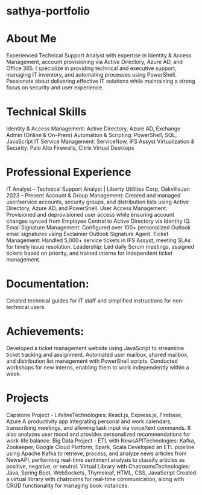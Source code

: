 # sathya-portfolio

#  About Me
Experienced Technical Support Analyst with expertise in Identity & Access Management, account provisioning via Active Directory, Azure AD, and Office 365. I specialize in providing technical and executive support, managing IT inventory, and automating processes using PowerShell. Passionate about delivering effective IT solutions while maintaining a strong focus on security and user experience.
# Technical Skills
Identity & Access Management: Active Directory, Azure AD, Exchange Admin (Online & On-Prem)
Automation & Scripting: PowerShell, SQL, JavaScript
IT Service Management: ServiceNow, IFS Assyst
Virtualization & Security: Palo Alto Firewalls, Citrix Virtual Desktops
# Professional Experience
IT Analyst – Technical Support Analyst | Liberty Utilities Corp, OakvilleJan 2023 – Present
Account & Group Management: Created and managed user/service accounts, security groups, and distribution lists using Active Directory, Azure AD, and PowerShell.
User Access Management: Provisioned and deprovisioned user access while ensuring account changes synced from Employee Central to Active Directory via Identity IQ.
Email Signature Management: Configured over 100+ personalized Outlook email signatures using Exclaimer Outlook Signature Agent.
Ticket Management: Handled 5,000+ service tickets in IFS Assyst, meeting SLAs for timely issue resolution.
Leadership: Led daily Scrum meetings, assigned tickets based on priority, and trained interns for independent ticket management.
# Documentation:
Created technical guides for IT staff and simplified instructions for non-technical users.
# Achievements:
Developed a ticket management website using JavaScript to streamline ticket tracking and assignment.
Automated user mailbox, shared mailbox, and distribution list management with PowerShell scripts.
Conducted workshops for new interns, enabling them to work independently within a week.
# Projects
Capstone Project - LifelineTechnologies: React.js, Express.js, Firebase, Azure
A productivity app integrating personal and work calendars, transcribing meetings, and allowing task input via voice/text commands. It also analyzes user mood and provides personalized recommendations for work-life balance.
Big Data Project - ETL with NewsAPITechnologies: Kafka, Zookeeper, Google Cloud Platform, Spark, Scala
Developed an ETL pipeline using Apache Kafka to retrieve, process, and analyze news articles from NewsAPI, performing real-time sentiment analysis to classify articles as positive, negative, or neutral.
Virtual Library with ChatroomsTechnologies: Java, Spring Boot, WebSockets, Thymeleaf, HTML, CSS, JavaScript
Created a virtual library with chatrooms for real-time communication, along with CRUD functionality for managing book instances.
